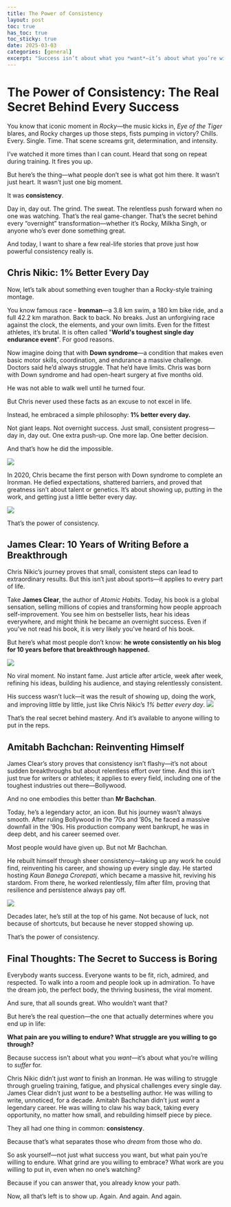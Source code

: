 ```yaml
---
title: The Power of Consistency
layout: post
toc: true
has_toc: true
toc_sticky: true
date: 2025-03-03  
categories: [general]  
excerpt: "Success isn’t about what you *want*—it’s about what you’re willing to *struggle* for. The secret? **Consistency.** Show up, do the work, embrace the grind—because that’s what truly separates dreamers from doers."
---
```

# **The Power of Consistency: The Real Secret Behind Every Success**

You know that iconic moment in _Rocky_—the music kicks in, _Eye of the Tiger_ blares, and Rocky charges up those steps, fists pumping in victory? Chills. Every. Single. Time. That scene screams grit, determination, and intensity.

I’ve watched it more times than I can count. Heard that song on repeat during training. It fires you up.

But here’s the thing—what people don’t see is what got him there. It wasn’t just heart. It wasn’t just one big moment.

It was **consistency**.

Day in, day out. The grind. The sweat. The relentless push forward when no one was watching. That’s the real game-changer. That’s the secret behind every “overnight” transformation—whether it’s Rocky, Milkha Singh, or anyone who’s ever done something great.

And today, I want to share a few real-life stories that prove just how powerful consistency really is.

## **Chris Nikic: 1% Better Every Day**

Now, let’s talk about something even tougher than a Rocky-style training montage.

You know famous race - **Ironman**—a 3.8 km swim, a 180 km bike ride, and a full 42.2 km marathon. Back to back. No breaks. Just an unforgiving race against the clock, the elements, and your own limits. Even for the fittest athletes, it’s brutal. It is often called "**World's toughest single day endurance event**". For good reasons.

Now imagine doing that with **Down syndrome**—a condition that makes even basic motor skills, coordination, and endurance a massive challenge. Doctors said he’d always struggle. That he’d have limits.
Chris was born with Down syndrome and had open-heart surgery at five months old.

He was not able to walk well until he turned four.

But Chris never used these facts as an excuse to not excel in life.

Instead, he embraced a simple philosophy: **1% better every day.**

Not giant leaps. Not overnight success. Just small, consistent progress—day in, day out. One extra push-up. One more lap. One better decision.

And that’s how he did the impossible.

![](https://i.imgur.com/pkhWVVc.png)


In 2020, Chris became the first person with Down syndrome to complete an Ironman. He defied expectations, shattered barriers, and proved that greatness isn’t about talent or genetics. It’s about showing up, putting in the work, and getting just a little better every day.

![](https://i.imgur.com/qHPA6OZ.png)


That’s the power of consistency.

## **James Clear: 10 Years of Writing Before a Breakthrough**
Chris Nikic’s journey proves that small, consistent steps can lead to extraordinary results. But this isn’t just about sports—it applies to every part of life.

Take **James Clear**, the author of _Atomic Habits_. Today, his book is a global sensation, selling millions of copies and transforming how people approach self-improvement. You see him on bestseller lists, hear his ideas everywhere, and might think he became an overnight success. Even if you've not read his book, it is very likely you've heard of his book.

But here’s what most people don’t know: **he wrote consistently on his blog for 10 years before that breakthrough happened.**

![](https://i.imgur.com/S4Q22Ow.png)


No viral moment. No instant fame. Just article after article, week after week, refining his ideas, building his audience, and staying relentlessly consistent.

His success wasn’t luck—it was the result of showing up, doing the work, and improving little by little, just like Chris Nikic’s _1% better every day_.
![](https://i.imgur.com/irgQQAC.jpeg)


That’s the real secret behind mastery. And it’s available to anyone willing to put in the reps.

## **Amitabh Bachchan: Reinventing Himself**

James Clear’s story proves that consistency isn’t flashy—it’s not about sudden breakthroughs but about relentless effort over time. And this isn’t just true for writers or athletes; it applies to every field, including one of the toughest industries out there—Bollywood.

And no one embodies this better than **Mr Bachchan**.

Today, he’s a legendary actor, an icon. But his journey wasn’t always smooth. After ruling Bollywood in the ’70s and ’80s, he faced a massive downfall in the ’90s. His production company went bankrupt, he was in deep debt, and his career seemed over.

Most people would have given up. But not Mr Bachchan.

He rebuilt himself through sheer consistency—taking up any work he could find, reinventing his career, and showing up every single day. He started hosting _Kaun Banega Crorepati_, which became a massive hit, reviving his stardom. From there, he worked relentlessly, film after film, proving that resilience and persistence always pay off.

![](https://i.imgur.com/bRdZkLn.png)



Decades later, he’s still at the top of his game. Not because of luck, not because of shortcuts, but because he never stopped showing up.

That’s the power of consistency.

## **Final Thoughts: The Secret to Success is Boring**

Everybody wants success. Everyone wants to be fit, rich, admired, and respected. To walk into a room and people look up in admiration. To have the dream job, the perfect body, the thriving business, the viral moment.

And sure, that all sounds great. Who wouldn’t want that?

But here’s the real question—the one that actually determines where you end up in life:

**What pain are you willing to endure? What struggle are you willing to go through?**

Because success isn’t about what you _want_—it’s about what you’re willing to _suffer_ for.

Chris Nikic didn’t just _want_ to finish an Ironman. He was willing to struggle through grueling training, fatigue, and physical challenges every single day. James Clear didn’t just _want_ to be a bestselling author. He was willing to write, unnoticed, for a decade. Amitabh Bachchan didn’t just _want_ a legendary career. He was willing to claw his way back, taking every opportunity, no matter how small, and rebuilding himself piece by piece.

They all had one thing in common: **consistency**.

Because that’s what separates those who _dream_ from those who _do_.

So ask yourself—not just what success you want, but what pain you’re willing to endure. What grind are you willing to embrace? What work are you willing to put in, even when no one’s watching?

Because if you can answer that, you already know your path.

Now, all that’s left is to show up. Again. And again. And again.
